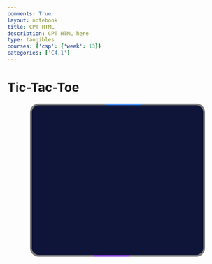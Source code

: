 ```yaml
---
comments: True
layout: notebook
title: CPT HTML
description: CPT HTML here
type: tangibles
courses: {'csp': {'week': 13}}
categories: ['C4.1']
---
```


<style>
    table {
        border-collapse: collapse;
        margin: 20px;
    }
    td {
        width: 50px;
        height: 50px;
        text-align: center;
        border: 1px solid #000;
        cursor: pointer;
        font-size: 24px; /* Adjust font size as needed */
    }
    .box {
        position: relative;
        width: 80%; /* Adjust as needed */
        max-width: 400px; /* Set a maximum width for better responsiveness */
        height: 350px;
        margin: 20px auto; /* Center the box */
        display: flex;
        justify-content: center; 
        align-items: center;
        background: rgba(0,0,0,0.5);
        overflow: hidden;
        border-radius: 20px;
    }
    .box::before {
        content: '';
        position: absolute; 
        width: 20%; /* Adjust as needed */
        height: 275%;
        background: linear-gradient(#00ccff,#d400d4);
        animation: animate 4s linear infinite;
    }
    .box::after {
        content: ''; 
        position: absolute; 
        inset: 4px; 
        background: #0e1538;
        border-radius: 16px;
    }
    @keyframes animate {
        0%{
            transform: rotate(0deg);
        }
        100%{
            transform: rotate(360deg);
        }
    }
</style>

<div>
    <h1>Tic-Tac-Toe</h1>
</div>
<div class="box">
    <table id="ticTacToeBoard"></table>
</div>

<script>
    // JavaScript code goes here

    const board = [
        ["", "", ""],
        ["", "", ""],
        ["", "", ""]
    ];

    let currentPlayer = "❌";

    function createBoard() {
        const table = document.getElementById("ticTacToeBoard");

        for (let i = 0; i < 3; i++) {
            const row = table.insertRow();
            for (let j = 0; j < 3; j++) {
                const cell = row.insertCell();
                cell.addEventListener("click", () => cellClick(i, j));
            }
        }
    }

    function cellClick(row, col) {
        if (board[row][col] === "") {
            board[row][col] = currentPlayer;
            updateBoard();
            if (checkWinner()) {
                alert(`Player ${currentPlayer} wins!`);
                resetBoard();
            } else if (isBoardFull()) {
                alert("It's a tie!");
                resetBoard();
            } else {
                currentPlayer = currentPlayer === "❌" ? "⭕" : "❌";
            }
        }
    }

    function updateBoard() {
        const table = document.getElementById("ticTacToeBoard");
        for (let i = 0; i < 3; i++) {
            for (let j = 0; j < 3; j++) {
                table.rows[i].cells[j].innerHTML = board[i][j];
            }
        }
    }

    function checkWinner() {
        // Implement your own logic here
        return false;
    }

    function isBoardFull() {
        // Implement your own logic here
        return false;
    }

    function resetBoard() {
        // Implement board reset logic here
        // Reset the HTML table and the internal board array
    }

    // Initialize the board when the page loads
    createBoard();
</script>
